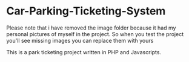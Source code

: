 # Car-Parking-Ticketing-System

Please note that i have removed the image folder because it had my personal pictures of myself in the project. 
So when you test the project you'll see missing images you can replace them with yours

This is a park ticketing project written in PHP and Javascripts.
